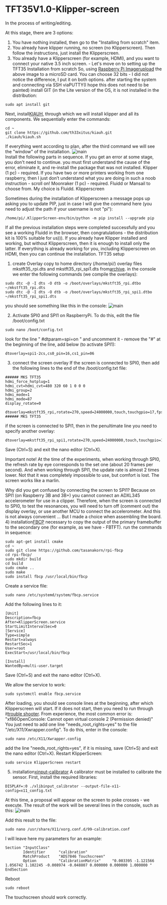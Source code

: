 # TFT35V1.0-Klipper-screen
In the process of writing/editing.



At this stage, there are 3 options:
1) You have nothing installed, then go to the "Installing from scratch" item.
2) You already have klipper running, no screen (no Klipperscreen). Then follow the instructions, just install the Klipperscreen.
3) You already have a Klipperscreen (for example, HDMI), and you want to connect your native 3.5 inch screen. - Let's move on to setting up the TFT35
Installation from scratch
So, using [Raspberry Pi Imagerupload](https://www.raspberrypi.com/software/) the above image to a microSD card. You can choose 32 bits - I did not notice the difference, I put it on both options.
after starting the system and connecting via SSH viaPUTTY(I hope this does not need to be painted) install GIT (in the Lite version of the OS, it is not installed in the distribution:
```shell
sudo apt install git
```
Next, install[KIAUH](https://github.com/th33xitus/kiauh), through which we will install klipper and all its components. We sequentially enter the commands:
```shell
cd ~
git clone https://github.com/th33xitus/kiauh.git
./kiauh/kiauh.sh
```
If everything went according to plan, after the third command we will see the "window" of the installation.
![main](https://github.com/zavarci/TFT35V1.0-Klipper-screen/blob/main/pictures/kiauh_menu.PNG)  
Install the following parts in sequence. If you get an error at some stage, you don't need to continue. you must first understand the cause of the error, eliminate it, and re-install the package that was not installed.
Klipper (1 pc) - required. If you have two or more printers working from one raspberry, then I just don’t understand what you are doing in such a noob instruction - scroll on!
Moonraker (1 pc) - required.
Fluidd or Mansail to choose from. My choice is Fluidd.
Klipperscreen 

Sometimes during the installation of Klipperscreen a message pops up asking you to update PIP, just in case I will give the command here (you need to adjust the path if your username is not "pi"):

```shell
/home/pi/.KlipperScreen-env/bin/python -m pip install --upgrade pip
```
If all the previous installation steps were completed successfully and you see a working Fluidd in the browser, then congratulations - the distribution kit is 100% suitable for us))).
If you already have Klipper installed and working, but without Klipperscreen, then it is enough to install only the latter.
If everything is already working for you, including Klipperscreen on HDMI, then you can continue the installation.
TFT35 setup
1) create Overlay
copy to home directory (/home/pi/) overlay files mkstft35_rpi.dts and mkstft35_rpi_spi1.dts from[archive](https://github.com/zavarci/TFT35V1.0-Klipper-screen/raw/main/DTS.rar).
in the console we enter the following commands (we compile the overlays):
```shell
sudo dtc -@ -I dts -O dtb -o /boot/overlays/mkstft35_rpi.dtbo ~/mkstft35_rpi.dts
sudo dtc -@ -I dts -O dtb -o /boot/overlays/mkstft35_rpi_spi1.dtbo ~/mkstft35_rpi_spi1.dts
```
you should see something like this in the console:
![main](https://github.com/zavarci/TFT35V1.0-Klipper-screen/blob/main/pictures/overlay_compile.PNG) 


2) Activate SPI0 and SPI1 on RaspberryPi.
To do this, edit the file /boot/config.txt
```shell
sudo nano /boot/config.txt
```
look for the line " #dtparam=spi=on " and uncomment it - remove the "#" at the beginning of the line,
add below (to activate SPI1):
```shell
dtoverlay=spi1-2cs,cs0_pin=16,cs1_pin=06
```
3) connect the screen overlay
If the screen is connected to SPI0, then add the following lines to the end of the /boot/config.txt file:
```shell
###### MKS TFT35
hdmi_force_hotplug=1
hdmi_cvt=hdmi_cvt=480 320 60 1 0 0 0
hdmi_group=2
hdmi_mode=1
hdmi_mode=87
display_rotate=0

dtoverlay=mkstft35_rpi,rotate=270,speed=24000000,touch,touchgpio=17,fps=20
###### MKS TFT35
```
if the screen is connected to SPI1, then in the penultimate line you need to specify another overlay:
```shell
dtoverlay=mkstft35_rpi_spi1,rotate=270,speed=24000000,touch,touchgpio=17,fps=20
```
Save (Ctrl+S) and exit the nano editor (Ctrl+X).

Important note!
At the time of the experiments, when working through SPI0, the refresh rate by eye corresponds to the set one (about 20 frames per second). And when working through SPI1, the update rate is almost 2 times lower. Not that it was completely impossible to use, but comfort is lost. The screen works like a marlin.

Why did you get confused by connecting the screen to SPI1? Because on SPI1 (on Raspberry 3B and 3B+) you cannot connect an ADXL345 accelerometer for use in a clipper. Therefore, when the screen is connected to SPI0, to test the resonances, you will need to turn off (comment out) the display overlay, or use another MCU to connect the accelerometer. And this is not always convenient ... But I made a choice when assembling the board.
4) installation[FBCP](https://github.com/tasanakorn/rpi-fbcp)
necessary to copy the output of the primary framebuffer to the secondary one (for example, as we have - FBTFT).
run the commands in sequence:
```shell
sudo apt-get install cmake
cd ~
sudo git clone https://github.com/tasanakorn/rpi-fbcp
cd rpi-fbcp/
sudo mkdir build
cd build
sudo cmake ..
sudo make
sudo install fbcp /usr/local/bin/fbcp
```
Create a service file:
```shell
sudo nano /etc/systemd/system/fbcp.service
```
Add the following lines to it:
```shell
[Unit]
Description=fbcp
After=KlipperScreen.service
StartLimitIntervalSec=0
[Service]
Type=simple
Restart=always
RestartSec=1
User=root
ExecStart=/usr/local/bin/fbcp

[Install]
WantedBy=multi-user.target
```
Save (Ctrl+S) and exit the nano editor (Ctrl+X).

We allow the service to work:
```shell
sudo systemctl enable fbcp.service
```
After loading, you should see console lines at the beginning, after which Klipperscreen will start. If it does not start, then you need to run through it[trouble shooter](https://github.com/jordanruthe/KlipperScreen/blob/master/docs/Troubleshooting.md).
From experience, the most common error is: "xf86OpenConsole: Cannot open virtual console 2 (Permission denied)"
You just need to add one line "needs_root_rights=yes" to the file "/etc/X11/Xwrapper.config".
To do this, enter in the console:
```shell
sudo nano /etc/X11/Xwrapper.config
```
add the line "needs_root_rights=yes", if it is missing, save (Ctrl+S) and exit the nano editor (Ctrl+X).
Restart KlipperScreen:
```shell
sudo service KlipperScreen restart
```

5) installation[xinput-calibrator](https://github.com/kreijack/xlibinput_calibrator)
A calibrator must be installed to calibrate the sensor. First, install the required libraries:
```shell
DISPLAY=:0 ./xlibinput_calibrator --output-file-x11-config=x11_config.txt
```
At this time, a proposal will appear on the screen to poke crosses - we execute. The result of the work will be several lines in the console, such as this:
![main](https://github.com/zavarci/TFT35V1.0-Klipper-screen/blob/main/pictures/xlibinput_calibrator_result.PNG)  

Add this result to the file:
```shell
sudo nano /usr/share/X11/xorg.conf.d/99-calibration.conf
```
I will leave here my parameters for an example:
```shell
Section "InputClass"
        Identifier      "calibration"
        MatchProduct    "ADS7846 Touchscreen"
        Option          "CalibrationMatrix"     "0.003395 -1.121566 1.056742 1.102245 -0.008974 -0.048807 0.000000 0.000000 1.000000 "
EndSection
```
Reboot
```shell
sudo reboot
```
The touchscreen should work correctly.
